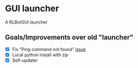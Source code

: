 # GUI launcher

A RLBotGUI launcher

## Goals/Improvements over old "launcher"

* [X] Fix "Ping command not found" [issue](https://discord.com/channels/348658686962696195/1076612216385708142)
* [X] Local python install with zip
* [X] Self-updater